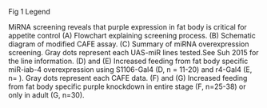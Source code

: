 Fig 1 Legend

MiRNA screening reveals that purple expression in fat body is critical for appetite control (A) Flowchart explaining screening process. (B) Schematic diagram of modified CAFE assay. (C) Summary of miRNA overexpression screening. Gray dots represent each UAS-miR lines tested.See Suh 2015 for the line information. (D) and (E) Increased feeding from fat body specific miR-iab-4 overexpression using S1106-Gal4 (D, n = 11-20) and r4-Gal4 (E, n= ). Gray dots represent each CAFE data. (F) and (G) Increased feeding from fat body specific purple knockdown in entire stage (F, n=25-38) or only in adult (G, n=30).